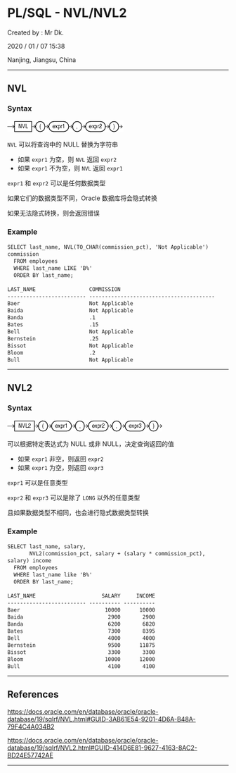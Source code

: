 # PL/SQL - NVL/NVL2

Created by : Mr Dk.

2020 / 01 / 07 15:38

Nanjing, Jiangsu, China

---

## NVL

### Syntax

![plsql-nvl](../img/plsql-nvl.gif)

`NVL` 可以将查询中的 NULL 替换为字符串

* 如果 `expr1` 为空，则 `NVL` 返回 `expr2`
* 如果 `expr1` 不为空，则 `NVL` 返回 `expr1`

`expr1` 和 `expr2` 可以是任何数据类型

如果它们的数据类型不同，Oracle 数据库将会隐式转换

如果无法隐式转换，则会返回错误

### Example

```plsql
SELECT last_name, NVL(TO_CHAR(commission_pct), 'Not Applicable') commission
  FROM employees
  WHERE last_name LIKE 'B%'
  ORDER BY last_name;
 
LAST_NAME                 COMMISSION
------------------------- ----------------------------------------
Baer                      Not Applicable
Baida                     Not Applicable
Banda                     .1
Bates                     .15
Bell                      Not Applicable
Bernstein                 .25
Bissot                    Not Applicable
Bloom                     .2
Bull                      Not Applicable
```

---

## NVL2

### Syntax

![plsql-nvl2](../img/plsql-nvl2.gif)

可以根据特定表达式为 NULL 或非 NULL，决定查询返回的值

* 如果 `expr1` 非空，则返回 `expr2`
* 如果 `expr1` 为空，则返回 `expr3`

`expr1` 可以是任意类型

`expr2` 和 `expr3` 可以是除了 `LONG` 以外的任意类型

且如果数据类型不相同，也会进行隐式数据类型转换

### Example

```plsql
SELECT last_name, salary,
       NVL2(commission_pct, salary + (salary * commission_pct), salary) income
  FROM employees
  WHERE last_name like 'B%'
  ORDER BY last_name;

LAST_NAME                     SALARY     INCOME
------------------------- ---------- ----------
Baer                           10000      10000
Baida                           2900       2900
Banda                           6200       6820
Bates                           7300       8395
Bell                            4000       4000
Bernstein                       9500      11875
Bissot                          3300       3300
Bloom                          10000      12000
Bull                            4100       4100
```

---

## References

https://docs.oracle.com/en/database/oracle/oracle-database/19/sqlrf/NVL.html#GUID-3AB61E54-9201-4D6A-B48A-79F4C4A034B2

https://docs.oracle.com/en/database/oracle/oracle-database/19/sqlrf/NVL2.html#GUID-414D6E81-9627-4163-8AC2-BD24E57742AE

---

